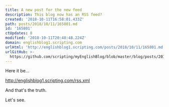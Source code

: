 ```yaml
---
title: A new post for the new feed
description: This blog now has an RSS feed?
created: '2018-10-11T16:58:01.433Z'
path: posts/2018/10/11/165801.md
id: '165801'
ctUpdates: 8
modified: '2018-10-11T20:48:48.224Z'
domain: englishblog1.scripting.com
urlHtml: 'http://englishblog1.scripting.com/posts/2018/10/11/165801.md'
urlGitHub: >-
  https://github.com/scripting/myEnglishBlog/blob/master/blog/posts/2018/10/11/165801.md
---
```

Here it be...

[<span data-auto-link="true" data-href="http://englishblog1.scripting.com/rss.xml">http://englishblog1.scripting.com/rss.xml</span>](http://englishblog1.scripting.com/rss.xml)

And that's the truth.

Let's see.